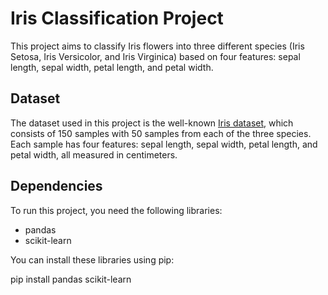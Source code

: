 # Iris Classification Project

This project aims to classify Iris flowers into three different species (Iris Setosa, Iris Versicolor, and Iris Virginica) based on four features: sepal length, sepal width, petal length, and petal width.

## Dataset

The dataset used in this project is the well-known [Iris dataset](https://archive-beta.ics.uci.edu/dataset/53/iris), which consists of 150 samples with 50 samples from each of the three species. Each sample has four features: sepal length, sepal width, petal length, and petal width, all measured in centimeters.

## Dependencies

To run this project, you need the following libraries:

- pandas
- scikit-learn

You can install these libraries using pip:

pip install pandas scikit-learn
